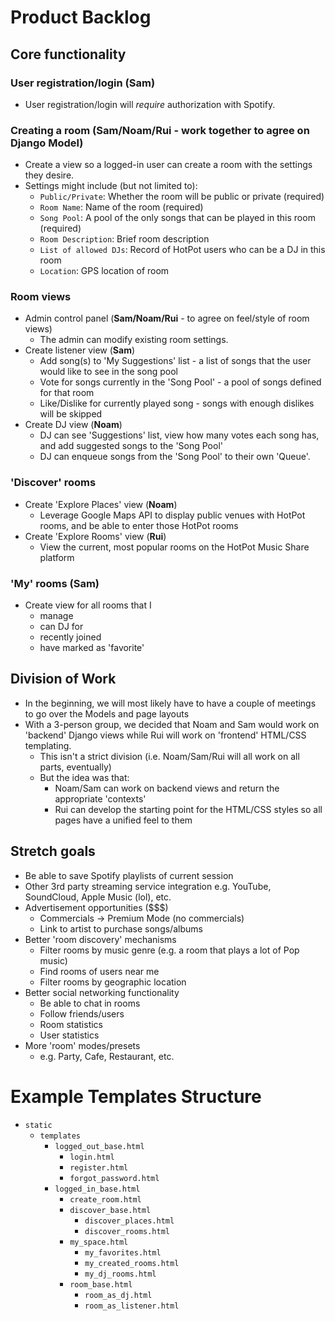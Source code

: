 # Product Backlog

## Core functionality

### User registration/login (**Sam**)
- User registration/login will _require_ authorization with Spotify.

### Creating a room (**Sam/Noam/Rui** - work together to agree on Django Model)
- Create a view so a logged-in user can create a room with the settings they desire.
- Settings might include (but not limited to):
	- `Public/Private`: Whether the room will be public or private (required)
	- `Room Name`: Name of the room (required)
	- `Song Pool`: A pool of the only songs that can be played in this room (required)
	- `Room Description`: Brief room description
	- `List of allowed DJs`: Record of HotPot users who can be a DJ in this room
	- `Location`: GPS location of room 

### Room views
- Admin control panel (**Sam/Noam/Rui** - to agree on feel/style of room views)
	- The admin can modify existing room settings.
- Create listener view (**Sam**)
	- Add song(s) to 'My Suggestions' list - a list of songs that the user would like to see in the song pool
	- Vote for songs currently in the 'Song Pool' - a pool of songs defined for that room
	- Like/Dislike for currently played song - songs with enough dislikes will be skipped
- Create DJ view (**Noam**)
	- DJ can see 'Suggestions' list, view how many votes each song has, and add suggested songs to the 'Song Pool'
	- DJ can enqueue songs from the 'Song Pool' to their own 'Queue'.

### 'Discover' rooms
- Create 'Explore Places' view (**Noam**)
	- Leverage Google Maps API to display public venues with HotPot rooms, and be able to enter those HotPot rooms
- Create 'Explore Rooms' view (**Rui**)
	- View the current, most popular rooms on the HotPot Music Share platform

### 'My' rooms (**Sam**)
- Create view for all rooms that I
	- manage
	- can DJ for
	- recently joined
	- have marked as 'favorite'

## Division of Work
- In the beginning, we will most likely have to have a couple of meetings to go over the Models and page layouts
- With a 3-person group, we decided that Noam and Sam would work on 'backend' Django views while Rui will work on 'frontend' HTML/CSS templating.
	- This isn't a strict division (i.e. Noam/Sam/Rui will all work on all parts, eventually)
	- But the idea was that:
		- Noam/Sam can work on backend views and return the appropriate 'contexts'
		- Rui can develop the starting point for the HTML/CSS styles so all pages have a unified feel to them

## Stretch goals
- Be able to save Spotify playlists of current session
- Other 3rd party streaming service integration
	e.g. YouTube, SoundCloud, Apple Music (lol), etc.
- Advertisement opportunities ($$$)
	- Commercials -> Premium Mode (no commercials)
	- Link to artist to purchase songs/albums
- Better 'room discovery' mechanisms
	- Filter rooms by music genre (e.g. a room that plays a lot of Pop music)
	- Find rooms of users near me
	- Filter rooms by geographic location
- Better social networking functionality
	- Be able to chat in rooms
	- Follow friends/users
	- Room statistics
	- User statistics
- More 'room' modes/presets
	- e.g. Party, Cafe, Restaurant, etc.

# Example Templates Structure
* `static`
	* `templates`
		* `logged_out_base.html`
		    * `login.html`
		    * `register.html`
		    * `forgot_password.html`
		* `logged_in_base.html`
			* `create_room.html`
			* `discover_base.html`
				* `discover_places.html`
				* `discover_rooms.html`
			* `my_space.html`
				* `my_favorites.html`
				* `my_created_rooms.html`
				* `my_dj_rooms.html`
			* `room_base.html`
				* `room_as_dj.html`
				* `room_as_listener.html`
